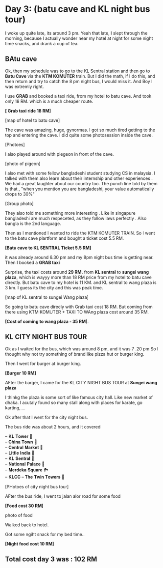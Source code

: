 # Day 3: (batu cave and KL night bus tour)

I woke up quite late, its around 3 pm. Yeah that late, I slept through the morning, because I actually wonder near my hotel at night for some night time snacks, and drank a cup of tea.


## BAtu cave 

Ok, then my schedule was to go to the KL Sentral station and then go to **Batu Cave** via the **KTM KOMUTER** train. 
But I did the math, if I do this, and then return and try to catch the 8 pm night bus, I would miss it. And Boy I was extremly right.

I use **GRAB** and booked a taxi ride, from my hotel to batu cave. And took only 18 RM. which is a much cheaper route.

**[  Grab taxi ride 18 RM]**


[map of hotel to batu cave]


The cave was amazing, huge, gynormas. I got so much tired getting to the top and entering the cave. I did quite some photosession inside the cave. 

[Photoes]

I also played around with piegeon in front of the cave. 

[photo of pigeon]

I also met with some fellow bangladeshi student studying CS in malaysia. I talked with them also learn about their internship and other experiences . We had a great laughter about our country too. The punch line told by them is that , "when you mention you are bangladeshi, your value automatically drops to 30%"

[Group photo]

They also told me something more interesting . LIke in singapure bangladeshi are much respeceted, as they follow laws perfectly . Also bangla is the 2nd language. 



Then as I mentioned I wanted to ride the KTM KOMUTER TRAIN. So I went to the batu cave plartform and bought a ticket cost 5.5 RM.

**[Batu cave to KL SENTRAL Ticket 5.5 RM]**


it was already around 6.30 pm and my 8pm night bus time is getting near.
Then I booked a **GRAB taxi**

Surprise, the taxi costs around **29 RM.**
from **KL sentral** to **sungei wang plaza**,  which is wayyy more than 18 RM price from my hotel to batu cave directly.  But batu cave to my hotel is 11 KM. and KL sentral to wang plaza is 3 km.  I guess its the city and this was peak time.


[map of KL sentral to sungei Wang plaza]

So going to batu cave direcly with Grab taxi cost 18 RM. But coming from there using KTM KOMUTER + TAXI TO WAng plaza cost around 35 RM.


**[Cost of coming to wang plaza - 35 RM]**.


## KL CITY NIGHT BUS TOUR

Ok as I waited for the bus, which was around 8 pm, and it was 7 .20 pm
So I thought why not try something of brand like pizza hut or burger king.


Then I went for burger at burger king. 

**[Burger 10 RM]**

AFter the barger, I came for the KL CITY NIGHT BUS TOUR at **Sungei wang plaza**


I thinkg the plaza is some sort of like famous city hall. Like new market of dhaka.
I acutaly found so many stall along with places for karate, go karting,....



Ok after that I went for the city night bus. 

The bus ride was about 2 hours, and it covered 

– 𝐊𝐋 𝐓𝐨𝐰𝐞𝐫 🗼  
– 𝐂𝐡𝐢𝐧𝐚 𝐓𝐨𝐰𝐧 🏮  
– 𝐂𝐞𝐧𝐭𝐫𝐚𝐥 𝐌𝐚𝐫𝐤𝐞𝐭 🎨  
– 𝐋𝐢𝐭𝐭𝐥𝐞 𝐈𝐧𝐝𝐢𝐚 🎊  
– 𝐊𝐋 𝐒𝐞𝐧𝐭𝐫𝐚𝐥 🚉  
– 𝐍𝐚𝐭𝐢𝐨𝐧𝐚𝐥 𝐏𝐚𝐥𝐚𝐜𝐞 🏰  
– 𝐌𝐞𝐫𝐝𝐞𝐤𝐚 𝐒𝐪𝐮𝐚𝐫𝐞 🏞️  
– 𝐊𝐋𝐂𝐂 – 𝐓𝐡𝐞 𝐓𝐰𝐢𝐧 𝐓𝐨𝐰𝐞𝐫𝐬 🌉


[PHotoes of city night bus tour]


AFter the bus ride, I went to jalan alor road for some food


**[Food cost 30 RM]**


photo of food

Walked back to hotel.

Got some ngiht snack for my bed time..

**[Night food cost 10 RM]**




## Total cost day 3 was : 102 RM


